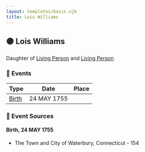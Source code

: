 ```yaml
---
layout: templates/basic.njk
title: Lois Williams
---
```

## 🟣 Lois Williams

Daughter of [Living Person](/people/5/55971024) and [Living Person](/people/6/62871690)

### 📆 Events

Type | Date | Place
------ | ------ | ------
[Birth](#event-4f80f530-5602-4ffc-86c9-fce6ca3f6c72) | 24 MAY 1755 |

### 📰 Event Sources

#### <a id="event-4f80f530-5602-4ffc-86c9-fce6ca3f6c72"></a> Birth, 24 MAY 1755
* The Town and City of Waterbury, Connecticut  - 154